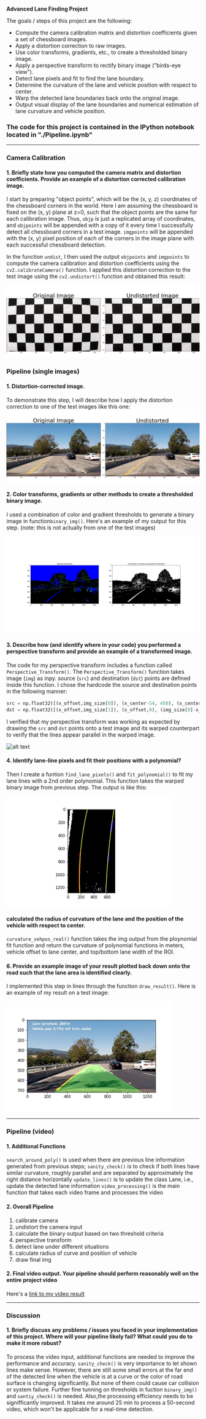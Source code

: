 
**Advanced Lane Finding Project**

The goals / steps of this project are the following:

* Compute the camera calibration matrix and distortion coefficients given a set of chessboard images.
* Apply a distortion correction to raw images.
* Use color transforms, gradients, etc., to create a thresholded binary image.
* Apply a perspective transform to rectify binary image ("birds-eye view").
* Detect lane pixels and fit to find the lane boundary.
* Determine the curvature of the lane and vehicle position with respect to center.
* Warp the detected lane boundaries back onto the original image.
* Output visual display of the lane boundaries and numerical estimation of lane curvature and vehicle position.

[//]: # (Image References)

[image1]: ./output_images/undist.jpg "Undistorted"
[image2]: ./output_images/Road_undist.jpg "Road Transformed"
[image3]: ./output_images/BinaryImg.jpg "Binary Example"
[image4]: ./output_images/PerspectiveTransform.jpg "Warp Example"
[image5]: ./output_images/lane_line_pixels.jpg "Fit Visual"
[image6]: ./output_images/final_img.jpg "Output"
[video1]: ./project_video_output.mp4 "Video"


### The code for this project is contained in the IPython notebook located in "./Pipeline.ipynb" 
  

---

### Camera Calibration

#### 1. Briefly state how you computed the camera matrix and distortion coefficients. Provide an example of a distortion corrected calibration image.


I start by preparing "object points", which will be the (x, y, z) coordinates of the chessboard corners in the world. Here I am assuming the chessboard is fixed on the (x, y) plane at z=0, such that the object points are the same for each calibration image.  Thus, `objp` is just a replicated array of coordinates, and `objpoints` will be appended with a copy of it every time I successfully detect all chessboard corners in a test image.  `imgpoints` will be appended with the (x, y) pixel position of each of the corners in the image plane with each successful chessboard detection.  

In the function `undist`, I then used the output `objpoints` and `imgpoints` to compute the camera calibration and distortion coefficients using the `cv2.calibrateCamera()` function.  I applied this distortion correction to the test image using the `cv2.undistort()` function and obtained this result: 

![alt text][image1]

### Pipeline (single images)

#### 1. Distortion-corrected image.

To demonstrate this step, I will describe how I apply the distortion correction to one of the test images like this one:
![alt text][image2]

#### 2. Color transforms, gradients or other methods to create a thresholded binary image. 

I used a combination of color and gradient thresholds to generate a binary image in function`binary_img()`.  Here's an example of my output for this step.  (note: this is not actually from one of the test images)

![alt text][image3]

#### 3. Describe how (and identify where in your code) you performed a perspective transform and provide an example of a transformed image.

The code for my perspective transform includes a function called `Perspective_Transform()`.  The `Perspective_Transform()` function takes image (`img`) as inpy.   source (`src`) and destination (`dst`) points are defined inside this function. I chose the hardcode the source and destination points in the following manner:

```python
src = np.float32([(x_offset,img_size[0]), (x_center-54, 450), (x_center+54, 450), (img_size[1]-x_offset,img_size[0])])
dst = np.float32([(x_offset,img_size[1]), (x_offset,0), (img_size[0]-x_offset, 0), (img_size[0]-x_offset,img_size[1])])
```

I verified that my perspective transform was working as expected by drawing the `src` and `dst` points onto a test image and its warped counterpart to verify that the lines appear parallel in the warped image.

![alt text][image4]

#### 4. Identify lane-line pixels and fit their positions with a polynomial?

Then I create a funtion `find_lane_pixels()` and `fit_polynomial()` to fit my lane lines with a 2nd order polynomial. This function takes the warped binary image from previous step. The output is like this:

![alt text][image5]

#### calculated the radius of curvature of the lane and the position of the vehicle with respect to center.

`curvature_vehpos_real()` function takes the img output from the ploynomial fit function and return the curvature of polynomial functions in meters, vehicle offset to lane center, and top/bottom lane width of the ROI.

#### 6. Provide an example image of your result plotted back down onto the road such that the lane area is identified clearly.

I implemented this step in lines through the function `draw_result()`.  Here is an example of my result on a test image:

![alt text][image6]

---

### Pipeline (video)

#### 1. Additional Functions
`search_around_poly()` is used when there are previous line information generated from previous steps;
`sanity_check()` is to check if both lines have similar curvature, roughly parallel and are separated by approximately the right distance horizontally
`update_lines()` is to update the class Lane, i.e., update the detected lane information
`video_processing()` is the main function that takes each video frame and processes the video 

#### 2. Overall Pipeline
1) calibrate camera
2) undistort the camera input
3) calculate the binary output based on two threshold criteria
4) perspective transform
5) detect lane under different situations
6) calculate radius of curve and position of vehicle
7) draw final img        
#### 2. Final video output.  Your pipeline should perform reasonably well on the entire project video 

Here's a [link to my video result](./project_video_output.mp4)

---

### Discussion

#### 1. Briefly discuss any problems / issues you faced in your implementation of this project.  Where will your pipeline likely fail?  What could you do to make it more robust?

To process the video input, additional functions are needed to improve the performance and accuracy. `sanity_check()`  is very importance to let shown lines make sense. However, there are still some small errors at the far end of the detected line when the vehicle is at a curve or the color of road surface is changing significantly. But none of them could cause car collision or system failure. Further fine tunning on thresholds in fuction `binary_img()` and `santiy_check()` is needed. Also,the processing efficiency needs to be signifficantly improved. It takes me around 25 min to process a 50-second video, which won't be applicable for a real-time detection.

